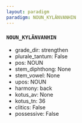 ```yaml
---
layout: paradigm
paradigm: NOUN_KYLÄNVANHIN
---
```

### ` NOUN_KYLÄNVANHIN `


* grade_dir: strengthen
* plurale_tantum: False
* pos: NOUN
* stem_diphthong: None
* stem_vowel: None
* upos: NOUN
* harmony: back
* kotus_av: None
* kotus_tn: 36
* clitics: False
* possessive: False
